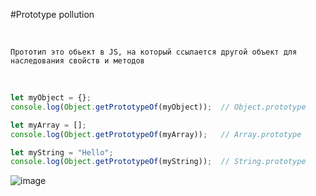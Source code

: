 #Prototype pollution
<p>&nbsp;</p>

```Прототип это обьект в JS, на который ссылается другой объект для наследования свойств и методов```
<p>&nbsp;</p>

```js
let myObject = {};
console.log(Object.getPrototypeOf(myObject));  // Object.prototype

let myArray = [];
console.log(Object.getPrototypeOf(myArray));   // Array.prototype

let myString = "Hello";
console.log(Object.getPrototypeOf(myString));  // String.prototype
```
![image](https://github.com/user-attachments/assets/649b598d-a3ec-4519-88cd-d46fa93db20b)
